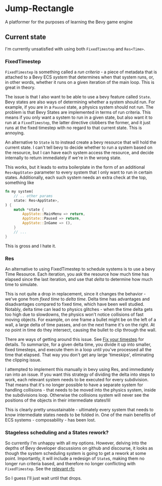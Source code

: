# Jump-Rectangle

A platformer for the purposes of learning the Bevy game engine

## Current state
I'm currently unsatisfied with using both `FixedTimestep` and `Res<Time>`.
  
### FixedTimestep 
`FixedTimestep` is something called a *run criteria* - a piece of metadata that is attached to a Bevy ECS *system* that determines when that system runs, or, in other words, whether it runs on a given iteration of the main loop. This is great in theory. 

The issue is that I also want to be able to use a bevy feature called `State`. Bevy states are also ways of determining whether a system should run. For example, if you are in a `Paused` state, a physics system should not run. The problem is that Bevy States are implemented in terms of run criteria. This means if you only want a system to run in a given state, but also want it to run at a `FixedTimestep`, the latter directive clobbers the former, and it just runs at the fixed timestep with no regard to that current state. This is annoying.

An alternative to `State` is to instead create a bevy resource that will hold the current state. I can't tell bevy to decide whether to run a system based on the resource, but I can have each system access the resource, and decide internally to return immediately if we're in the wrong state. 

This works, but it leads to extra boilerplate in the form of an additional `Res<AppState>` parameter to every system that I only want to run in certain states. Additionally, each such system needs an extra check at the top, something like

```rust
fn my system(
    // .. other params
    state: Res<AppState>,
) {
    match *state {
        AppState::MainMenu => return,
        AppState::Paused => return,
        AppState::InGame => (),
    }
    // ...
}
```

This is gross and I hate it.

### Res<Time>

An alternative to using FixedTimestep to schedule systems is to use a bevy Time Resource. Each iteration, you ask the resource how much time has elapsed since the last iteration, and use that *delta* to determine how much time to simulate.
  
This is not quite a drop in replacement, since it changes the behavior - we've gone from *fixed time* to *delta time*. Delta time has advantages and disadvantages compared to fixed time, which have been well studied. Notably, delta time can lead to physics glitches - when the time delta gets too high due to slowdowns, the physics won't notice collisions of fast moving objects. For example, on one frame a bullet might be on the left of a wall, a large delta of time passes, and on the next frame it's on the right. At no point in time do they intersect, causing the bullet to clip through the wall.
  
There are ways of getting around this issue. See [Fix your timestep](https://gafferongames.com/post/fix_your_timestep/) for details. To summarize, for a given delta time, you divide it up into smaller, fixed timesteps, and execute them in a loop until you've processed all the time that elapsed. That way you don't get any large 'timeskips', eliminating the clipping issue.
  
I attempted to implement this manually in bevy using Res<Time>, and immediately ran into an issue. If you want this strategy of dividing the delta into steps to work, each relevant system needs to be executed for every subdivision. That means that it's no longer possible to have a separate system for handling collisions - that needs to be moved into the physics system, inside the subdivisions loop. Otherwise the collisions system will never see the positions of the objects in their intermediate states!lil
  
This is clearly pretty unsustainable - ultimately every system that needs to know intermediate states needs to be folded in. One of the main benefits of ECS systems - composability - has been lost.
  
### Stageless scheduling and a States rework?
  
So currently I'm unhappy with all my options. However, delving into the depths of Bevy developer discussions on github and discourse, it looks as though the system scheduling system is going to get a rework at some point. Importantly, it will include a redesign of `State`s, making them no longer run criteria based, and therefore no longer conflicting with `FixedTimestep`. See the [relevant rfc](https://github.com/bevyengine/rfcs/pull/45)
  
So I guess I'll just wait until that drops.
